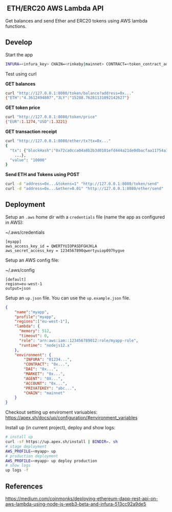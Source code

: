 
##  ETH/ERC20 AWS Lambda API

Get balances and send Ether and ERC20 tokens using AWS lambda functions.

## Develop

Start the app
```sh
INFURA=<infura_key> CHAIN=<rinkeby|mainnet> CONTRACT=<token_contract_address> DAI=<dai_contract_address> MARKET=<market_contract_address> AGENT=<agent_contract_address> ACCOUNT=<funded_account> PRIVATEKEY=<private_key> npm start
```

Test using curl

**GET balances**
```sh
curl "http://127.0.0.1:8080/token/balance?address=0x..."
{"ETH":"4.3612494807","3LY":"15288.76281131092142627"}
```

**GET token price**
```sh
curl "http://127.0.0.1:8080/token/price"
{"EUR":1.1274,"USD":1.3221}
```

**GET transaction receipt**
```sh
curl "http://127.0.0.1:8080/ether/tx?tx=0x..."
{
  "tx": {"blockHash":"0x72ca0cca04a8b2b3d0101efd444a21de0dbacfaa11754a35993f57c98925709a",
    ...},
  "value": "10000"
}
```

**Send ETH and Tokens using POST**
```sh
curl -d "address=0x...&tokens=1" "http://127.0.0.1:8080/token/send"
curl -d "address=0x...&ether=0.01" "http://127.0.0.1:8080/ether/send"
```

## Deployment

Setup an `.aws` home dir with a `credentials` file (name the app as configured in AWS):

~/.aws/credentials
```
[myapp]
aws_access_key_id = QWERTYUIOPASDFGHJKLA
aws_secret_access_key = 1234567890qwertyuiop097hygve
```

Setup an AWS config file:

~/.aws/config
```
[default]
region=eu-west-1
output=json
```

Setup an `up.json` file. You can use the `up.example.json` file.

```json
{
    "name":"myapp",
    "profile":"myapp",
    "regions":["eu-west-1"],
    "lambda": {
      "memory": 512,
      "timeout": 0,
      "role": "arn:aws:iam::123456789012:role/myapp-role",
      "runtime": "nodejs12.x"
    },
    "environment": {
        "INFURA": "01234...",
        "CONTRACT": "0x...",
        "DAI": "0x...",
        "MARKET": "0x...",
        "AGENT": "0X...",
        "ACCOUNT": "0x...",
        "PRIVATEKEY": "abc...",
        "CHAIN": "mainnet"
    }
}
```

Checkout setting up enviroment variuables: https://apex.sh/docs/up/configuration/#environment_variables

Install up (in current project), deploy and show logs:

```sh
# install up
curl -sf https://up.apex.sh/install | BINDIR=. sh
# stage deployment
AWS_PROFILE=<myapp> up
# production deployment
AWS_PROFILE=<myapp> up deploy production
# show logs
up logs -f
```

## References

https://medium.com/coinmonks/deploying-ethereum-dapp-rest-api-on-aws-lambda-using-node-js-web3-beta-and-infura-513cc92a9de5

